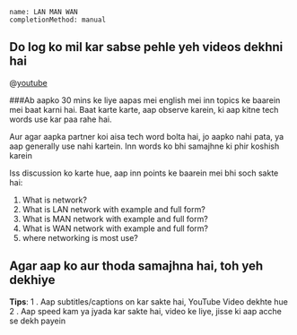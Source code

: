 ```ngMeta
name: LAN MAN WAN
completionMethod: manual
```
## Do log ko mil kar sabse pehle yeh videos dekhni hai

@[youtube](nMYapL6RQzU)


###Ab aapko 30 mins ke liye aapas mei english mei inn topics ke baarein mei baat karni hai.
Baat karte karte, aap observe karein, ki aap kitne tech words use kar paa rahe hai.

Aur agar aapka partner koi aisa tech word bolta hai, jo aapko nahi pata, ya aap generally use nahi kartein. Inn words ko bhi samajhne ki phir koshish karein

Iss discussion ko karte hue, aap inn points ke baarein mei bhi soch sakte hai:

1. What is network?
2. What is LAN network with example and full form?
3. What is MAN network with example and full form?
4. What is WAN network with example and full form?
5. where networking is most use?

## Agar aap ko aur thoda samajhna hai, toh yeh dekhiye

**Tips**:
1 . Aap subtitles/captions on kar sakte hai, YouTube Video dekhte hue
2 . Aap speed kam ya jyada kar sakte hai, video ke liye, jisse ki aap acche se dekh payein
